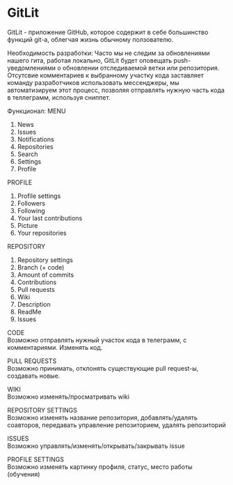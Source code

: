 # GitLit

GitLit -  приложение GitHub, которое содержит в себе большинство функций git-а, облегчая жизнь обычному ползователю.

Необходимость разработки: Часто мы не следим за обновлениями нашего гита, работая локально, GitLit будет оповещать push- уведомлениями о обновлении отследиваемой ветки или репозитория. Отсутсвие комментариев к выбранному участку кода заставляет команду разработчиков использовать мессенджеры, мы автоматизируем этот процесс, позволяя отправлять нужную часть кода в теллеграмм, используя сниппет.

Функционал:
MENU
1. News
2. Issues
3. Notifications
4. Repositories
5. Search
6. Settings
7. Profile

PROFILE
1. Profile settings
2. Followers
3. Following
4. Your last contributions
5. Picture
6. Your repositories

REPOSITORY
1. Repository settings
2. Branch (+ code)
3. Amount of commits
4. Contributions
5. Pull requests
6. Wiki
7. Description
8. ReadMe
9. Issues

CODE  
Возможно отправлять нужный участок кода в телеграмм, с комментариями. Изменять код.

PULL REQUESTS  
Возможно принимать, отклонять существующие pull request-ы, создавать новые.

WIKI  
Возможно изменять/просматривать wiki

REPOSITORY SETTINGS  
Возможно изменять название репозитория, добавлять/удалять соавторов, передавать управление репозиторием, удалять репозиторий

ISSUES  
Возможно управлять/изменять/открывать/закрывать issue

PROFILE SETTINGS    
Возможно изменять картинку профиля, статус, место работы (обучения)








